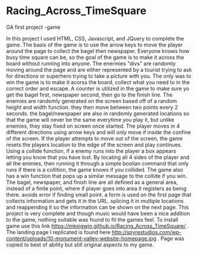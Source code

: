 # Racing_Across_TimeSquare
GA first project -game

In this project I used HTML, CSS, Javascript, and JQuery to complete the game.
The basis of the game is to use the arrow keys to move the player around the page to collect the bagel then newspaper.
Everyone knows how busy time square can be, so the goal of the game is to make it across the board without running into anyone.
The enermies "divs" are randomly moving around the page and are either represented by a tourist trying to ask for directions or superhero trying to take a picture with you.
The only was to win the game is to make it acorss the board, collect what you need to in the correct order and escape.
A counter is utilized in the game to make sure yo get the bagel first, newspaper second, then go to the finish line.
The enemies are randomly generated on the screen based off of a random height and width function. they then move between two points every 2 seconds.
the bagel/newspaper are also in randomly generated locations so that the game will never be the same everytime you play it, but unlike enemies, they stay fixed on screen once started.
The player moves in 4 different directions using arrow keys and will only move if inside the confine of the screen.
If the player attempts to move out of the screen, the game resets the players location to the edge of the screen and play continues.
Using a collide function, if a enemy runs into the player a box appears letting you know that you have lost.
By locating all 4 sides of the player and all the enimies, then running it through a simple boolian command that only runs if there is a collition, the game knows if you collided.
The game also has a win function that pops up a similar message to the collide if you win.
The bagel, newspaper, and finish line are all defined as a general area, instead of a finite point, where if player goes into area it registers as being there. avoids error if finding small point.
a form is used on the first page that collects information and gets it in the URL. splicing it in multiple locations and reappending it so the information can be shown on the next page.
This project is very complete and though music would have been a nice addition to the game, nothing suitable was found to fit the games feel.
To install game use this link https://mkeigwin.github.io/Racing_Across_TimeSquare/ .
The landing page I replicated is found here http://spyrestudios.com/wp-content/uploads/10-monument-valley-website-homepage.jpg .
Page was copied to best of ability but still original aspects to my game.
